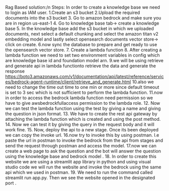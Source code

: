 Rag Based solution:/n
Steps:
In order to create a knowledge base we need to login as IAM user.
1.Create an s3 bucket
2.Upload the required documents into the s3 bucket 3. Go to amazon bedrock and make sure you are in region us-east-1 4. Go to knowledge base tab-> create a knowledge base 5. In the knowledge base add the s3 bucket in which we uploaded documents, next select a default chunking and select the amazon titan v2 embedding model and lastly select opensearch documents vector store-> click on create.
6.now sync the database to prepare and get ready to use the opensearch vector store. 7. Create a lambda function 8. After creating a lambda function we need to set two environment variables in config which are knowledge base id and foundation model arn.
9.we will be using retrieve and generate api in lambda functionto retrieve the data and generate the response
https://boto3.amazonaws.com/v1/documentation/api/latest/reference/services/bedrock-agent-runtime/client/retrieve_and_generate.html
10.also we need to change the time out time to one min or more since default timeout is set to 3 sec which is not sufficient to perform the lambda function.
11.now in order to access the bedrock lambda function need permission so we have to give awsbedrockfullaccess permission to the lambda role. 12. Now we can test the lambda function using the test by giving a name and giving the question in json format. 13. We have to create the rest api gateway by attaching the lambda function which is created and using the post method. 14. Now we can test it by giving the query in the request body and it will work fine. 15. Now, deploy the api to a new stage. Once its been deployed we can copy the invoke url.
16.now try to invoke this by using postman. I.e paste the url in postman to invoke the bedrock from the api from stages and send the request through postman and access the model.
17.now we can create a web page to ask the question and the bot will answer the question using the knowledge base and bedrock model . 18. In order to create this website we are using a streamlit app library in python and using visual studio code we will run the website and invoke the bedrock using the same api which we used in postman. 19. We need to run the command called streamlit run app.py. Then we see the website opened in the designated port .
